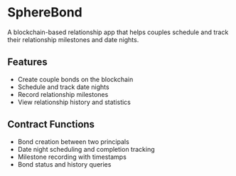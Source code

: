 # SphereBond

A blockchain-based relationship app that helps couples schedule and track their relationship milestones and date nights.

## Features
- Create couple bonds on the blockchain
- Schedule and track date nights
- Record relationship milestones
- View relationship history and statistics

## Contract Functions
- Bond creation between two principals
- Date night scheduling and completion tracking  
- Milestone recording with timestamps
- Bond status and history queries